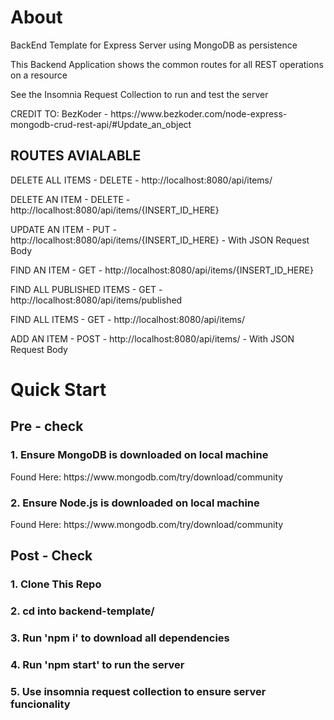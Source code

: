 <h1> About </h1>

BackEnd Template for Express Server using MongoDB as persistence

This Backend Application shows the common routes for all REST operations on a resource

See the Insomnia Request Collection to run and test the server

<p> CREDIT TO: BezKoder - https://www.bezkoder.com/node-express-mongodb-crud-rest-api/#Update_an_object </p>

<h2> ROUTES AVIALABLE </h2>
<p> DELETE ALL ITEMS - DELETE - http://localhost:8080/api/items/ </p>
<p> DELETE AN ITEM - DELETE - http://localhost:8080/api/items/{INSERT_ID_HERE} </p>
<p> UPDATE AN ITEM - PUT - http://localhost:8080/api/items/{INSERT_ID_HERE} - With JSON Request Body </p>
<p> FIND AN ITEM - GET - http://localhost:8080/api/items/{INSERT_ID_HERE} </p>
<p> FIND ALL PUBLISHED ITEMS - GET - http://localhost:8080/api/items/published </p>
<p> FIND ALL ITEMS - GET - http://localhost:8080/api/items/ </p>
<p> ADD AN ITEM - POST - http://localhost:8080/api/items/ - With JSON Request Body </p>

<h1> Quick Start </h1>

<h2> Pre - check </h2>
<h3>1. Ensure MongoDB is downloaded on local machine</h3>
<p>Found Here: https://www.mongodb.com/try/download/community </p>
<h3>2. Ensure Node.js is downloaded on local machine</h3>
<p>Found Here: https://www.mongodb.com/try/download/community  </p>

<h2> Post - Check </h2>
<h3>1.  Clone This Repo </h3>
<h3>2.  cd into backend-template/ </h3>
<h3>3.  Run 'npm i' to download all dependencies </h3>
<h3>4.  Run 'npm start' to run the server </h3>
<h3>5.  Use insomnia request collection to ensure server funcionality </h3>